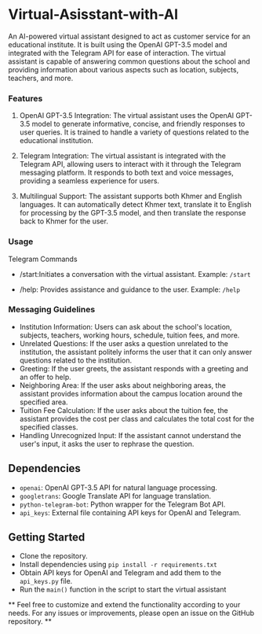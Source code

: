 # Virtual-Asisstant-with-AI
An AI-powered virtual assistant designed to act as customer service for an educational institute. It is built using the OpenAI GPT-3.5 model and integrated with the Telegram API for ease of interaction. The virtual assistant is capable of answering common questions about the school and providing information about various aspects such as location, subjects, teachers, and more.

### Features
1. OpenAI GPT-3.5 Integration: 
The virtual assistant uses the OpenAI GPT-3.5 model to generate informative, concise, and friendly responses to user queries. It is trained to handle a variety of questions related to the educational institution.

2. Telegram Integration: 
The virtual assistant is integrated with the Telegram API, allowing users to interact with it through the Telegram messaging platform. It responds to both text and voice messages, providing a seamless experience for users.

3. Multilingual Support: 
The assistant supports both Khmer and English languages. It can automatically detect Khmer text, translate it to English for processing by the GPT-3.5 model, and then translate the response back to Khmer for the user.

### Usage
Telegram Commands
 - /start:Initiates a conversation with the virtual assistant.
Example: `/start`

 - /help: Provides assistance and guidance to the user.
Example: `/help`

### Messaging Guidelines
 - Institution Information: Users can ask about the school's location, subjects, teachers, working hours, schedule, tuition fees, and more.
 - Unrelated Questions: If the user asks a question unrelated to the institution, the assistant politely informs the user that it can only answer questions related to the institution.
 - Greeting: If the user greets, the assistant responds with a greeting and an offer to help.
 - Neighboring Area: If the user asks about neighboring areas, the assistant provides information about the campus location around the specified area.
 - Tuition Fee Calculation: If the user asks about the tuition fee, the assistant provides the cost per class and calculates the total cost for the specified classes.
 - Handling Unrecognized Input: If the assistant cannot understand the user's input, it asks the user to rephrase the question.

## Dependencies
 - `openai`: OpenAI GPT-3.5 API for natural language processing.
 - `googletrans`: Google Translate API for language translation.
 - `python-telegram-bot`: Python wrapper for the Telegram Bot API.
 - `api_keys`: External file containing API keys for OpenAI and Telegram.

## Getting Started
 - Clone the repository.
 - Install dependencies using `pip install -r requirements.txt`
 - Obtain API keys for OpenAI and Telegram and add them to the `api_keys.py` file.
 - Run the `main()` function in the script to start the virtual assistant

** Feel free to customize and extend the functionality according to your needs. For any issues or improvements, please open an issue on the GitHub repository. **
